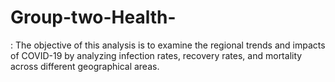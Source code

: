 # Group-two-Health-
: The objective of this analysis is to examine the regional trends and impacts of COVID-19 by  analyzing infection rates, recovery rates, and mortality across different geographical areas.
